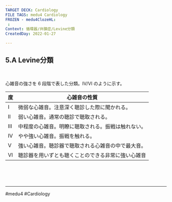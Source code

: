 ```yaml
---
TARGET DECK: Cardiology
FILE TAGS: medu4 Cardiology
FROZEN - medu4ClozeHL:
 : 
Context: 循環器/弁膜症/Levine分類
CreatedDay: 2022-01-27

---
```


## 5.A Levine分類

<br>

心雑音の強さを 6 段階で表した分類。IV/VI のように示す。

|度|心雑音の性質|
|---|---|
|I|微弱な心雑音。注意深く聴診した際に聞かれる。|
|II|弱い心雑音。通常の聴診で聴取される。|
|III|中程度の心雑音。明瞭に聴取される。振戦は触れない。|
|IV|やや強い心雑音。振戦を触れる。|
|V|強い心雑音。聴診器で聴取される心雑音の中で最大音。|
|VI|聴診器を用いずとも聴くことのできる非常に強い心雑音|

<br><br><br>

---
#medu4 #Cardiology 
